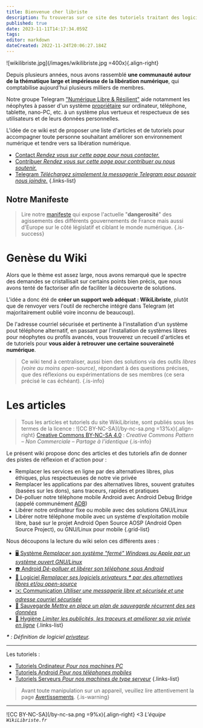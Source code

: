 ```yaml
---
title: Bienvenue cher libriste
description: Tu trouveras sur ce site des tutoriels traitant des logiciels libres ou open-source et de la sécurité informatique
published: true
date: 2023-11-11T14:17:34.059Z
tags: 
editor: markdown
dateCreated: 2022-11-24T20:06:27.184Z
---
```


![wikilibriste.jpg](/images/wikilibriste.jpg =400x){.align-right}

Depuis plusieurs années, nous avons rassemblé **une communauté autour de la thématique large et impérieuse de la libération numérique**, qui comptabilise aujourd'hui plusieurs milliers de membres.

Notre groupe Telegram ["Numérique Libre & Résilient"](https://t.me/securite_informatique_libre) aide notamment les néophytes à passer d'un système [propriétaire](/glossaire#proprietaire) sur ordinateur, téléphone, tablette, nano-PC, etc. à un système plus vertueux et respectueux de ses utilisateurs et de leurs données personnelles.

L'idée de ce wiki est de proposer une liste d'articles et de tutoriels pour accompagner toute personne souhaitant améliorer son environnement numérique et tendre vers sa libération numérique.

- [Contact *Rendez vous sur cette page pour nous contacter.*](/contact)
- [Contribuer *Rendez vous sur cette page pour contribuer ou nous soutenir.*](/contribution)
- [Telegram *Téléchargez simplement la messagerie Telegram pour pouvoir nous joindre.*](https://telegram.org/)
{.links-list}

## Notre Manifeste

> Lire notre [manifeste](/manifeste) qui expose l'actuelle "**dangerosité**" des agissements des différents gouvernements de France mais aussi d'Europe sur le côté législatif et ciblant le monde numérique.
{.is-success}

# Genèse du Wiki

Alors que le thème est assez large, nous avons remarqué que le spectre des demandes se cristallisait sur certains points bien précis, que nous avons tenté de factoriser afin de faciliter la découverte de solutions.

L'idée a donc été de **créer un support web adéquat : WikiLibriste**, plutôt que de renvoyer vers l'outil de recherche intégré dans Telegram (et majoritairement oublié voire inconnu de beaucoup).

De l'adresse courriel sécurisée et pertinente à l'installation d'un système pout téléphone alternatif, en passant par l'installation de systèmes libres pour néophytes ou profils avancés, vous trouverez un recueil d'articles et de tutoriels pour **vous aider à retrouver une certaine souveraineté numérique**.

> Ce wiki tend à centraliser, aussi bien des solutions via des outils _libres (voire au moins open-source)_, répondant à des questions précises, que des réflexions ou expérimentations de ses membres (ce sera précisé le cas échéant).
{.is-info}

# Les articles

> Tous les articles et tutoriels du site WikiLibriste, sont publiés sous les termes de la licence : ![CC BY-NC-SA](/by-nc-sa.png =13%x){.align-right}
[Creative Commons BY-NC-SA 4.0](https://creativecommons.org/licenses/by-nc-sa/4.0/deed.fr) : *Creative Commons Pattern – Non Commerciale – Partage à l’identique*
{.is-info}


Le présent wiki propose donc des articles et des tutoriels afin de donner des pistes de réflexion et d'action pour :
-   Remplacer les services en ligne par des alternatives libres, plus éthiques, plus respectueuses de notre vie privée
-   Remplacer les applications par des alternatives libres, souvent gratuites (basées sur les dons), sans traceurs, rapides et pratiques
-   Dé-polluer notre téléphone mobile Android avec Android Debug Bridge (appelé communément [ADB](/glossaire#ADB))
-   Libérer notre ordinateur fixe ou mobile avec des solutions GNU/Linux
-   Libérer notre téléphone mobile avec un système d'exploitation mobile libre, basé sur le projet Android Open Source AOSP (Android Open Source Project), ou GNU/Linux pour mobile
{.grid-list}


Nous découpons la lecture du wiki selon ces différents axes :
- [:desktop_computer: Système *Remplacer son système "fermé" Windows ou Apple par un système ouvert GNU/Linux*](/debutant/linux-distributions)
- [:phone: Android *Dé-polluer et libérer son téléphone sous Android*](/debutant/android-roms)
- [:open_book: Logiciel *Remplacer ses logiciels privateurs **\*** par des alternatives libres et/ou open-source*](/debutant/logiciel-alternative-libre)
- [:envelope: Communication *Utiliser une messagerie libre et sécurisée et une adresse courriel sécurisée*](/debutant/communications)
- [:floppy_disk: Sauvegarde *Mettre en place un plan de sauvegarde récurrent des ses données*](/debutant/sauvegarde)
- [:key: Hygiène *Limiter les publicités, les traceurs et améliorer sa vie privée en ligne*](/hygiene-numerique)
{.links-list}

***\*** : Définition de logiciel [privateur](https://linuxfr.org/users/nh2/journaux/logiciel-privateur-vs-propri%C3%A9taire).*

---
Les tutoriels :
- [Tutoriels Ordinateur *Pour nos machines PC*](/tutoriels)
- [Tutoriels Android *Pour nos téléphones mobiles*](/tutoriels-android)
- [Tutoriels Serveurs *Pour nos machines de type serveur*](/tutoriels-serveur)
{.links-list}

> Avant toute manipulation sur un appareil, veuillez lire attentivement la page [Avertissements](/avertissement).
{.is-warning}

---
![CC BY-NC-SA](/by-nc-sa.png =9%x){.align-right} <3 *L'équipe `WikiLibriste.fr`*